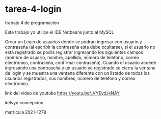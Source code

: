 # tarea-4-login
trabajo 4 de programacion

Este trabajo yo utilice el IDE Netbeans junto al MySQL

Crear un Login de usuarios donde se podrán ingresar con usuario y contraseña (al
escribir la contraseña esta debe ocultarse), si el usuario no está registrado se podrá
registrar ingresando los siguientes campos (nombre de usuario, nombre, apellido,
número de teléfono, correo electrónico, contraseña, confirmar contraseña). Cuando
el usuario accede ingresando una contraseña y un usuario ya registrado se cierra la
ventana de login y se muestra una ventana diferente con un listado de todos los
usuarios registrados, sus nombres, número de teléfono y correo electrónico.


link del video de youtube https://youtu.be/_VYEydJxNAY

kelvyn concepcion 

matricula 2021-1278
